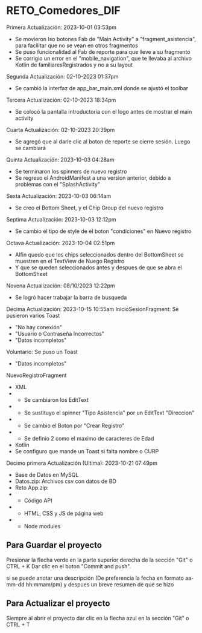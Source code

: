 # RETO_Comedores_DIF
Primera Actualización: 2023-10-01 03:53pm
- Se movieron lso botones Fab de "Main Activity" a "fragment_asistencia", para facilitar que no se vean en otros fragmentos
- Se puso funcionalidad al Fab de reporte para que lleve a su fragmento
- Se corrigio un error en el "mobile_navigation", que te llevaba al archivo Kotlin de familiaresRegistrados y no a su layout

Segunda Actualización: 02-10-2023 01:37pm
- Se cambió la interfaz de app_bar_main.xml donde se ajustó el toolbar 

Tercera Actualización: 02-10-2023 18:34pm
- Se colocó la pantalla introductoria con el logo antes de mostrar el main activity

Cuarta Actualización: 02-10-2023 20:39pm
- Se agregó que al darle clic al boton de reporte se cierre sesión. Luego se cambiará

Quinta Actualización: 2023-10-03 04:28am
- Se terminaron los spinners de nuevo registro
- Se regreso el AndroidManifest a una version anterior, debido a problemas con el "SplashActivity"

Sexta Actualización: 2023-10-03 06:14am
- Se creo el Bottom Sheet, y el Chip Group del nuevo registro

Septima Actualización: 2023-10-03 12:12pm
- Se cambio el tipo de style de el boton "condiciones" en Nuevo registro

Octava  Actualización: 2023-10-04 02:51pm
- Alfin quedo que los chips seleccionados dentro del BottomSheet se muestren en el TextView de Nuego Registro
- Y que se queden seleccionados antes y despues de que se abra el BottomSheet 

Novena Actualización: 08/10/2023 12:22pm
- Se logró hacer trabajar la barra de busqueda

Decima Actualización: 2023-10-15 10:55am
InicioSesionFragment: Se pusieron varios Toast
- "No hay conexión"
- "Usuario o Contraseña Incorrectos"
- "Datos incompletos"

Voluntario: Se puso un Toast
- "Datos incompletos"

NuevoRegistroFragment
- XML
- - Se cambiaron los EditText
- - Se sustituyo el spinner "Tipo Asistencia" por un EditText "Direccion"
- - Se cambio el Boton por "Crear Registro"
- - Se definio 2 como el maximo de caracteres de Edad
- Kotlin
- Se configuro que mande un Toast si falta nombre o CURP

Decimo primera Actualización (Ultima): 2023-10-21 07:49pm
- Base de Datos en MySQL
- Datos.zip: Archivos csv con datos de BD
- Reto App.zip:
- - Código API
- - HTML, CSS y JS de página web
- - Node modules

## Para Guardar el proyecto
Presionar la flecha verde en la parte superior derecha de la sección "Git" o CTRL + K
Dar clic en el boton "Commit and push".

si se puede anotar una descripción (De preferencia la fecha en formato aa-mm-dd hh:mmam/pm) 
y despues un breve resumen de que se hizo

## Para Actualizar el proyecto
Siempre al abrir el proyecto dar clic en la flecha azul en la sección "Git" o CTRL + T
